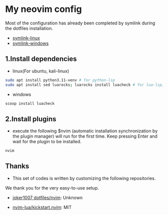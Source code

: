 # My neovim config

Most of the configuration has already been completed by symlink during the
dotfiles installation.

- [symlink-linux](../linux/symlink.sh)
- [symlink-windows](../windows/setup/symlink.ps1)

## 1.Install dependencies

- linux(For ubuntu, kali-linux)

```bash
sudo apt install python3.11-venv # for python-lsp
sudo apt install sed luarocks; luarocks install luacheck # for lua-lsp, luacheck
```

- windows

```powershell
scoop install luacheck
```

## 2.Install plugins

- execute the following $nvim 
  (automatic installation synchronization by the plugin manager) will run for
   the first time. Keep pressing Enter and wait for the plugin to be installed.

 ```bash
 nvim
 ```
## Thanks

- This set of codes is written by customizing the following repositories.

We thank you for the very easy-to-use setup.

- [joker1007 dotfiles/nvim](https://github.com/joker1007/dotfiles/tree/master/nvim):
  Unknown

- [nvim-lua/kickstart.nvim](https://github.com/nvim-lua/kickstart.nvim/blob/master/LICENSE.md):
  MIT
